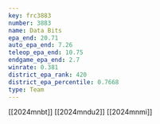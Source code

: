 ```yaml
---
key: frc3883
number: 3883
name: Data Bits
epa_end: 20.71
auto_epa_end: 7.26
teleop_epa_end: 10.75
endgame_epa_end: 2.7
winrate: 0.381
district_epa_rank: 420
district_epa_percentile: 0.7668
type: Team
---
```

[[2024mnbt]]
[[2024mndu2]]
[[2024mnmi]]
